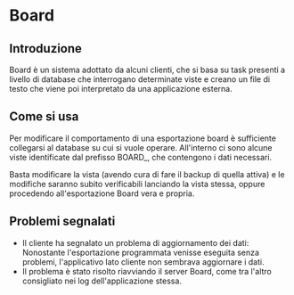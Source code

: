 # Board
## Introduzione
Board è un sistema adottato da alcuni clienti, che si basa su task presenti a livello di database che interrogano determinate viste e creano un file di testo che viene poi interpretato da una applicazione esterna.

## Come si usa
Per modificare il comportamento di una esportazione board è sufficiente collegarsi al database su cui si vuole operare. All'interno ci sono alcune viste identificate dal prefisso BOARD_, che contengono i dati necessari.

Basta modificare la vista (avendo cura di fare il backup di quella attiva) e le modifiche saranno subito verificabili lanciando la vista stessa, oppure procedendo all'esportazione Board vera e propria.

## Problemi segnalati
- Il cliente ha segnalato un problema di aggiornamento dei dati: Nonostante l'esportazione programmata venisse eseguita senza problemi, l'applicativo lato cliente non sembrava aggiornare i dati.
 - Il problema è stato risolto riavviando il server Board, come tra l'altro consigliato nei log dell'applicazione stessa.
